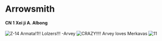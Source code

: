 # Arrowsmith
#### CN 1  **Xei ji  A. Albong**
![Z-14 Armata!1!!](https://m.media-amazon.com/images/I/61fyM7Cb+rL.jpg)
Lolzers!!!   -Arvey
![CRAZY!!!!](https://sites.create-cdn.net/siteimages/19/3/4/193478/16/7/4/16741225/1920x1080.jpg?1537950424)
Arvey loves Merkavas
![11](https://t.plnspttrs.net/00530/965809_c4e9e8d1ca_280.jpg)
